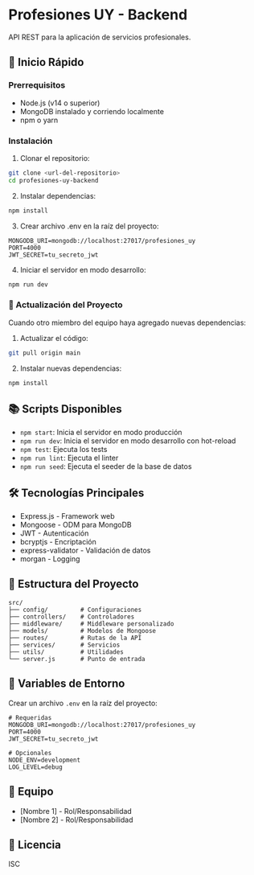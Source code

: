 # Profesiones UY - Backend

API REST para la aplicación de servicios profesionales.

## 🚀 Inicio Rápido

### Prerrequisitos
- Node.js (v14 o superior)
- MongoDB instalado y corriendo localmente
- npm o yarn

### Instalación

1. Clonar el repositorio:
```bash
git clone <url-del-repositorio>
cd profesiones-uy-backend
```

2. Instalar dependencias:
```bash
npm install
```

3. Crear archivo .env en la raíz del proyecto:
```env
MONGODB_URI=mongodb://localhost:27017/profesiones_uy
PORT=4000
JWT_SECRET=tu_secreto_jwt
```

4. Iniciar el servidor en modo desarrollo:
```bash
npm run dev
```

### 🔄 Actualización del Proyecto

Cuando otro miembro del equipo haya agregado nuevas dependencias:

1. Actualizar el código:
```bash
git pull origin main
```

2. Instalar nuevas dependencias:
```bash
npm install
```

## 📚 Scripts Disponibles

- `npm start`: Inicia el servidor en modo producción
- `npm run dev`: Inicia el servidor en modo desarrollo con hot-reload
- `npm test`: Ejecuta los tests
- `npm run lint`: Ejecuta el linter
- `npm run seed`: Ejecuta el seeder de la base de datos

## 🛠️ Tecnologías Principales

- Express.js - Framework web
- Mongoose - ODM para MongoDB
- JWT - Autenticación
- bcryptjs - Encriptación
- express-validator - Validación de datos
- morgan - Logging

## 📁 Estructura del Proyecto

```
src/
├── config/         # Configuraciones
├── controllers/    # Controladores
├── middleware/     # Middleware personalizado
├── models/         # Modelos de Mongoose
├── routes/         # Rutas de la API
├── services/       # Servicios
├── utils/          # Utilidades
└── server.js       # Punto de entrada
```

## 🔐 Variables de Entorno

Crear un archivo `.env` en la raíz del proyecto:

```env
# Requeridas
MONGODB_URI=mongodb://localhost:27017/profesiones_uy
PORT=4000
JWT_SECRET=tu_secreto_jwt

# Opcionales
NODE_ENV=development
LOG_LEVEL=debug
```

## 👥 Equipo

- [Nombre 1] - Rol/Responsabilidad
- [Nombre 2] - Rol/Responsabilidad

## 📝 Licencia

ISC